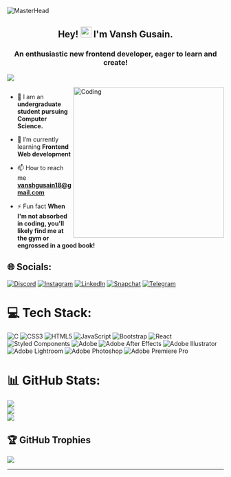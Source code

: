 ![MasterHead](https://i.pinimg.com/originals/19/b2/8c/19b28c8372aaec65623f7ee7332e74be.gif)
<h2 align="center">Hey! <img src="https://gifdb.com/images/high/cute-wave-emoji-hand-59s88kk0zj3xho40.gif" style="height:25px;" height="25"/> I'm Vansh Gusain.</h2>
<h3 align="center">An enthusiastic new frontend developer, eager to learn and create!</h3>

[![](https://visitcount.itsvg.in/api?id=vanshgusain18&icon=0&color=3)](https://visitcount.itsvg.in)

<img align="right" alt="Coding" width="350" src="https://i.pinimg.com/originals/e8/d0/f1/e8d0f1794e2520ac2367c1d21c0966e9.gif">

<p align="left"> <a href="https://twitter.com/" target="blank"><img src="https://img.shields.io/twitter/follow/?logo=twitter&style=for-the-badge" alt="" /></a> </p>

- 🔭 I am an **undergraduate student pursuing Computer Science.**

- 🌱 I’m currently learning **Frontend Web development**

- 📫 How to reach me **vanshgusain18@gmail.com**

- ⚡ Fun fact **When I'm not absorbed in coding, you'll likely find me at the gym or engrossed in a good book!**

## 🌐 Socials:
[![Discord](https://img.shields.io/badge/Discord-%235865F2.svg?style=for-the-badge&logo=discord&logoColor=white)](https://discordapp.com/users/1221099334767218743)
[![Instagram](https://img.shields.io/badge/Instagram-%23E4405F.svg?style=for-the-badge&logo=Instagram&logoColor=white)](https://instagram.com/vib3swithvansh)
[![LinkedIn](https://img.shields.io/badge/linkedin-%230077B5.svg?style=for-the-badge&logo=linkedin&logoColor=white)](https://linkedin.com/in/vanshgusain)
[![Snapchat](https://img.shields.io/badge/Snapchat-%23FFFC00.svg?style=for-the-badge&logo=Snapchat&logoColor=white)](https://www.snapchat.com/add/vibewithvansh?share_id=JB7op47I0CY&locale=en-US)
[![Telegram](https://img.shields.io/badge/Telegram-2CA5E0?style=for-the-badge&logo=telegram&logoColor=white)](https://t.me/vanshgusain)

# 💻 Tech Stack:
![C](https://img.shields.io/badge/c-%2300599C.svg?style=for-the-badge&logo=c&logoColor=white) ![CSS3](https://img.shields.io/badge/css3-%231572B6.svg?style=for-the-badge&logo=css3&logoColor=white) ![HTML5](https://img.shields.io/badge/html5-%23E34F26.svg?style=for-the-badge&logo=html5&logoColor=white) ![JavaScript](https://img.shields.io/badge/javascript-%23323330.svg?style=for-the-badge&logo=javascript&logoColor=%23F7DF1E) ![Bootstrap](https://img.shields.io/badge/bootstrap-%238511FA.svg?style=for-the-badge&logo=bootstrap&logoColor=white) ![React](https://img.shields.io/badge/react-%2320232a.svg?style=for-the-badge&logo=react&logoColor=%2361DAFB) ![Styled Components](https://img.shields.io/badge/styled--components-DB7093?style=for-the-badge&logo=styled-components&logoColor=white) ![Adobe](https://img.shields.io/badge/adobe-%23FF0000.svg?style=for-the-badge&logo=adobe&logoColor=white) ![Adobe After Effects](https://img.shields.io/badge/Adobe%20After%20Effects-9999FF.svg?style=for-the-badge&logo=Adobe%20After%20Effects&logoColor=white) ![Adobe Illustrator](https://img.shields.io/badge/adobe%20illustrator-%23FF9A00.svg?style=for-the-badge&logo=adobe%20illustrator&logoColor=white) ![Adobe Lightroom](https://img.shields.io/badge/Adobe%20Lightroom-31A8FF.svg?style=for-the-badge&logo=Adobe%20Lightroom&logoColor=white) ![Adobe Photoshop](https://img.shields.io/badge/adobe%20photoshop-%2331A8FF.svg?style=for-the-badge&logo=adobe%20photoshop&logoColor=white) ![Adobe Premiere Pro](https://img.shields.io/badge/Adobe%20Premiere%20Pro-9999FF.svg?style=for-the-badge&logo=Adobe%20Premiere%20Pro&logoColor=white)
# 📊 GitHub Stats:
![](https://github-readme-stats.vercel.app/api?username=vanshgusain18&theme=merko&hide_border=false&include_all_commits=true&count_private=true)<br/>
![](https://github-readme-streak-stats.herokuapp.com/?user=vanshgusain18&theme=merko&hide_border=false)<br/>
![](https://github-readme-stats.vercel.app/api/top-langs/?username=vanshgusain18&theme=merko&hide_border=false&include_all_commits=true&count_private=true&layout=compact)

## 🏆 GitHub Trophies
![](https://github-profile-trophy.vercel.app/?username=vanshgusain18&theme=dark&no-frame=false&no-bg=true&margin-w=4)

---

<!-- Proudly created with GPRM ( https://gprm.itsvg.in ) -->
